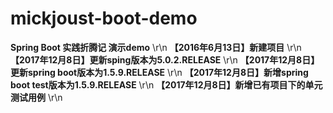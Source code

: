 # mickjoust-boot-demo

**Spring Boot 实践折腾记 演示demo**
\r\n
**【2016年6月13日】新建项目**
\r\n
**【2017年12月8日】更新sping版本为5.0.2.RELEASE**
\r\n
**【2017年12月8日】更新spring boot版本为1.5.9.RELEASE**
\r\n
**【2017年12月8日】新增spring boot test版本为1.5.9.RELEASE**
\r\n
**【2017年12月8日】新增已有项目下的单元测试用例**
\r\n
